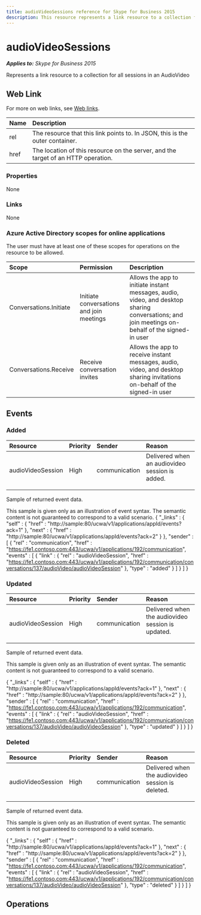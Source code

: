 ```yaml
---
title: audioVideoSessions reference for Skype for Business 2015
description: This resource represents a link resource to a collection for all sessions in an AudioVideo.
---
```

# audioVideoSessions

 _**Applies to:** Skype for Business 2015_


Represents a link resource to a collection for all sessions in an AudioVideo
            

## Web Link
<a name = "sectionSection0"> </a>

For more on web links, see [Web links](WebLinks.md).

|**Name**|**Description**|
|:-----|:-----|
|rel|The resource that this link points to. In JSON, this is the outer container.|
|href|The location of this resource on the server, and the target of an HTTP operation.|

### Properties

None

### Links

None

### Azure Active Directory scopes for online applications

The user must have at least one of these scopes for operations on the resource to be allowed.

|**Scope**|**Permission**|**Description**|
|:-----|:-----|:-----|
|Conversations.Initiate|Initiate conversations and join meetings|Allows the app to initiate instant messages, audio, video, and desktop sharing conversations; and join meetings on-behalf of the signed-in user|
|Conversations.Receive|Receive conversation invites|Allows the app to receive instant messages, audio, video, and desktop sharing invitations on-behalf of the signed-in user|

## Events
<a name="sectionSection2"></a>

### Added

|**Resource**|**Priority**|**Sender**|**Reason**|
|:-----|:-----|:-----|:-----|
|audioVideoSession|High|communication|Delivered when an audiovideo session is added.</p><p></p>|

Sample of returned event data.

This sample is given only as an illustration of event syntax. The semantic content is not guaranteed to correspond to a valid scenario.
{
  "_links" : {
    "self" : {
      "href" : "http://sample:80/ucwa/v1/applications/appId/events?ack=1"
    },
    "next" : {
      "href" : "http://sample:80/ucwa/v1/applications/appId/events?ack=2"
    }
  },
  "sender" : [
    {
      "rel" : "communication",
      "href" : "https://fe1.contoso.com:443/ucwa/v1/applications/192/communication",
      "events" : [
        {
          "link" : {
            "rel" : "audioVideoSession",
            "href" : "https://fe1.contoso.com:443/ucwa/v1/applications/192/communication/conversations/137/audioVideo/audioVideoSession"
          },
          "type" : "added"
        }
      ]
    }
  ]
}

### Updated

|**Resource**|**Priority**|**Sender**|**Reason**|
|:-----|:-----|:-----|:-----|
|audioVideoSession|High|communication|Delivered when the audiovideo session is updated.</p><p></p>|

Sample of returned event data.

This sample is given only as an illustration of event syntax. The semantic content is not guaranteed to correspond to a valid scenario.

{
  "_links" : {
    "self" : {
      "href" : "http://sample:80/ucwa/v1/applications/appId/events?ack=1"
    },
    "next" : {
      "href" : "http://sample:80/ucwa/v1/applications/appId/events?ack=2"
    }
  },
  "sender" : [
    {
      "rel" : "communication",
      "href" : "https://fe1.contoso.com:443/ucwa/v1/applications/192/communication",
      "events" : [
        {
          "link" : {
            "rel" : "audioVideoSession",
            "href" : "https://fe1.contoso.com:443/ucwa/v1/applications/192/communication/conversations/137/audioVideo/audioVideoSession"
          },
          "type" : "updated"
        }
      ]
    }
  ]
}

### Deleted

|**Resource**|**Priority**|**Sender**|**Reason**|
|:-----|:-----|:-----|:-----|
|audioVideoSession|High|communication|Delivered when the audiovideo session is deleted.</p><p></p>|

Sample of returned event data.

This sample is given only as an illustration of event syntax. The semantic content is not guaranteed to correspond to a valid scenario.

{
  "_links" : {
    "self" : {
      "href" : "http://sample:80/ucwa/v1/applications/appId/events?ack=1"
    },
    "next" : {
      "href" : "http://sample:80/ucwa/v1/applications/appId/events?ack=2"
    }
  },
  "sender" : [
    {
      "rel" : "communication",
      "href" : "https://fe1.contoso.com:443/ucwa/v1/applications/192/communication",
      "events" : [
        {
          "link" : {
            "rel" : "audioVideoSession",
            "href" : "https://fe1.contoso.com:443/ucwa/v1/applications/192/communication/conversations/137/audioVideo/audioVideoSession"
          },
          "type" : "deleted"
        }
      ]
    }
  ]
}


## Operations



<a name="sectionSection2"></a>
